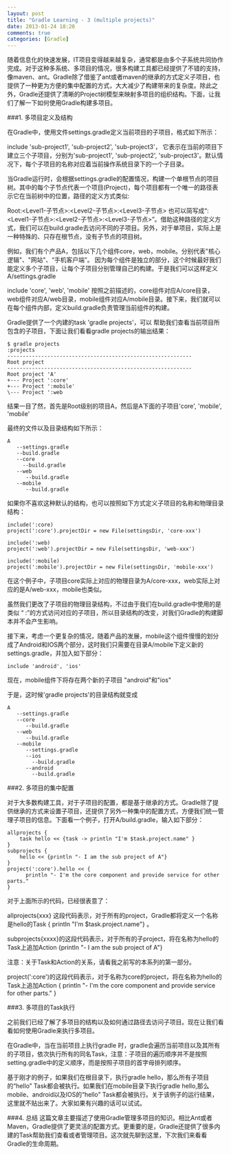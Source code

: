 ```yaml
---
layout: post
title: "Gradle Learning - 3 (multiple projects)"
date: 2013-01-24 18:20
comments: true
categories: [Gradle]
---
```


 随着信息化的快速发展，IT项目变得越来越复杂，通常都是由多个子系统共同协作完成。对于这种多系统、多项目的情况，很多构建工具都已经提供了不错的支持，像maven、ant。Gradle除了借鉴了ant或者maven的继承的方式定义子项目，也提供了一种更为方便的集中配置的方式，大大减少了构建带来的复杂度。除此之外，Gradle还提供了清晰的Project树模型来映射多项目的组织结构。下面，让我们了解一下如何使用Gradle构建多项目。
 

###1. 多项目定义及结构

 在Gradle中，使用文件settings.gradle定义当前项目的子项目，格式如下所示： 

include 'sub-project1', 'sub-project2', 'sub-project3'，
它表示在当前的项目下建立三个子项目，分别为'sub-project1', 'sub-project2', 'sub-project3'。默认情况下，每个子项目的名称对应着当前操作系统目录下的一个子目录。

<!--More-->

当Gradle运行时，会根据settings.gradle的配置情况，构建一个单根节点的项目树。其中的每个子节点代表一个项目(Project)，每个项目都有一个唯一的路径表示它在当前树中的位置，路径的定义方式类似:

Root:<Level1-子节点>:<Level2-子节点>:<Level3-子节点>
也可以简写成“:<Level1-子节点>:<Level2-子节点>:<Level3-子节点>”。借助这种路径的定义方式，我们可以在build.gradle去访问不同的子项目。另外，对于单项目，实际上是一种特殊的、只存在根节点，没有子节点的项目树。

例如，我们有个产品A，包括以下几个组件core，web，mobile。分别代表"核心逻辑"、"网站"、“手机客户端”。 因为每个组件是独立的部分，这个时候最好我们能定义多个子项目，让每个子项目分别管理自己的构建。于是我们可以这样定义A/settings.gradle

include 'core', 'web', 'mobile'
按照之前描述的，core组件对应A/core目录，web组件对应A/web目录，mobile组件对应A/mobile目录。接下来，我们就可以在每个组件内部，定义build.gradle负责管理当前组件的构建。

Gradle提供了一个内建的task 'gradle projects'，可以 帮助我们查看当前项目所包含的子项目，下面让我们看看gradle projects的输出结果：

	$ gradle projects
	:projects
	------------------------------------------------------------
	Root project
	------------------------------------------------------------
	Root project 'A'
	+--- Project ':core'
	+--- Project ':mobile'
	\--- Project ':web
结果一目了然，首先是Root级别的项目A，然后是A下面的子项目'core', 'mobile', 'mobile'

最终的文件以及目录结构如下所示：

	A
	   --settings.gradle
	   --build.gradle
	   --core
	     --build.gradle
	   --web
	      --build.gradle
	   --mobile
	      --build.gradle
如果你不喜欢这种默认的结构，也可以按照如下方式定义子项目的名称和物理目录结构：

	include(':core)
	project(':core').projectDir = new File(settingsDir, 'core-xxx') 

	include(':web)
	project(':web').projectDir = new File(settingsDir, 'web-xxx') 

	include(':mobile)
	project(':mobile').projectDir = new File(settingsDir, 'mobile-xxx') 
在这个例子中，子项目core实际上对应的物理目录为A/core-xxx，web实际上对应的是A/web-xxx，mobile也类似。

虽然我们更改了子项目的物理目录结构，不过由于我们在build.gradle中使用的是类似 “ :<SubProject>”的方式访问对应的子项目，所以目录结构的改变，对我们Gradle的构建脚本并不会产生影响。

接下来，考虑一个更复杂的情况，随着产品的发展，mobile这个组件慢慢的划分成了Android和IOS两个部分，这时我们只需要在目录A/mobile下定义新的settings.gradle，并加入如下部分：

	include 'android', 'ios'
现在，mobile组件下将存在两个新的子项目 "android"和"ios"

于是，这时候'gradle projects'的目录结构就变成

	A
	   --settings.gradle
	   --core
	      --build.gradle
	   --web
	      --build.gradle
	   --mobile
	      --settings.gradle
	      --ios
	        --build.gradle
	      --android
	        --build.gradle

###2. 多项目的集中配置

对于大多数构建工具，对于子项目的配置，都是基于继承的方式。Gradle除了提供继承的方式来设置子项目，还提供了另外一种集中的配置方式，方便我们统一管理子项目的信息。下面看一个例子，打开A/build.gradle，输入如下部分：

	allprojects {
	    task hello << {task -> println "I'm $task.project.name" }
	}
	subprojects {
	    hello << {println "- I am the sub project of A"}
	}
	project(':core').hello << {
	      println "- I'm the core component and provide service for other parts."
	}
对于上面所示的代码，已经很表意了：

allprojects{xxx}  这段代码表示，对于所有的project，Gradle都将定义一个名称是hello的Task { println "I'm $task.project.name"} 。

subprojects{xxxx}的这段代码表示，对于所有的子project，将在名称为hello的Task上追加Action {println "- I am the sub project of A"}

注意：关于Task和Action的关系，请看我之前写的本系列的第一部分。

project(':core')的这段代码表示，对于名称为core的project，将在名称为hello的Task上追加Action { println "- I'm the core component and provide service for other parts." }


###3. 多项目的Task执行

之前我们已经了解了多项目的结构以及如何通过路径去访问子项目。现在让我们看看如何使用Gradle来执行多项目。

在Gradle中，当在当前项目上执行gradle <Task>时，gradle会遍历当前项目以及其所有的子项目，依次执行所有的同名Task，注意：子项目的遍历顺序并不是按照setting.gradle中的定义顺序，而是按照子项目的首字母排列顺序。

基于刚才的例子，如果我们在根目录下，执行gradle hello，那么所有子项目的“hello” Task都会被执行。如果我们在mobile目录下执行gradle hello,那么mobile、android以及IOS的“hello” Task都会被执行。关于该例子的运行结果，这里就不贴出来了。大家如果有兴趣的话可以试试。


###4. 总结
这篇文章主要描述了使用Gradle管理多项目的知识。相比Ant或者Maven，Gradle提供了更灵活的配置方式。更重要的是，Gradle还提供了很多内建的Task帮助我们查看或者管理项目。这次就先聊到这里，下次我们来看看Gradle的生命周期。
